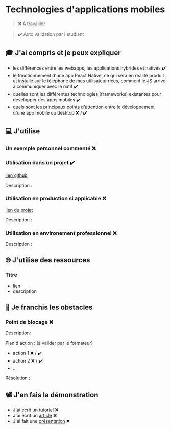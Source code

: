 # Technologies d'applications mobiles

> ❌ A travailler

> ✔️ Auto validation par l'étudiant

## 🎓 J'ai compris et je peux expliquer

- les différences entre les webapps, les applications hybrides et natives ✔️
- le fonctionnement d'une app React Native, ce qui sera en réalité produit et installé sur le téléphone de mes utilisateur·rices, comment le JS arrive à communiquer avec le natif ✔️
- quelles sont les différentes technologies (frameworks) existantes pour développer des apps mobiles ✔️
- quels sont les principaux points d'attention entre le développement d'une app mobile ou desktop ❌ / ✔️

## 💻 J'utilise

### Un exemple personnel commenté ❌

### Utilisation dans un projet ✔️

[lien github](https://github.com/WildCodeSchool/2211-wns-neumann-green-gesture)

Description :

### Utilisation en production si applicable ❌

[lien du projet](...)

Description :

### Utilisation en environement professionnel ❌

Description :

## 🌐 J'utilise des ressources

### Titre

- lien
- description

## 🚧 Je franchis les obstacles

### Point de blocage ❌

Description:

Plan d'action : (à valider par le formateur)

- action 1 ❌ / ✔️
- action 2 ❌ / ✔️
- ...

Résolution :

## 📽️ J'en fais la démonstration

- J'ai ecrit un [tutoriel](...) ❌
- J'ai ecrit un [article](...) ❌
- J'ai fait une [présentation](...) ❌
